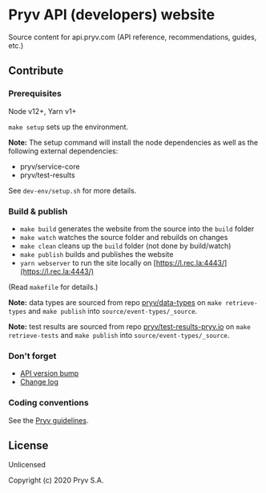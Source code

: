# Pryv API (developers) website

Source content for api.pryv.com (API reference, recommendations, guides, etc.)


## Contribute

### Prerequisites

Node v12+, Yarn v1+

`make setup` sets up the environment.

**Note:** The setup command will install the node dependencies as well as the following external dependencies:
- pryv/service-core
- pryv/test-results

See `dev-env/setup.sh` for more details.

### Build & publish

- `make build` generates the website from the source into the `build` folder
- `make watch` watches the source folder and rebuilds on changes
- `make clean` cleans up the `build` folder (not done by build/watch)
- `make publish` builds and publishes the website
- `yarn webserver` to run the site locally on [https://l.rec.la:4443/](https://l.rec.la:4443/)

(Read `makefile` for details.)

**Note:** data types are sourced from repo [pryv/data-types](https://github.com/pryv/data-types) on `make retrieve-types` and `make publish` into `source/event-types/_source`.


**Note:** test results are sourced from repo [pryv/test-results-pryv.io](https://github.com/pryv/test-results-pryv.io) on `make retrieve-tests` and `make publish` into `source/event-types/_source`.

### Don't forget

- [API version bump](/source/_reference/index.js#L11)
- [Change log](/source/change-log.md)

### Coding conventions

See the [Pryv guidelines](http://pryv.github.io/guidelines/).


## License

Unlicensed 

Copyright (c) 2020 Pryv S.A.

